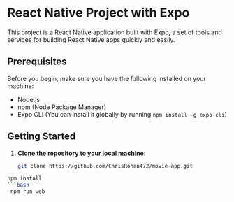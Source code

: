 # React Native Project with Expo

This project is a React Native application built with Expo, a set of tools and services for building React Native apps quickly and easily.

## Prerequisites

Before you begin, make sure you have the following installed on your machine:

- Node.js
- npm (Node Package Manager)
- Expo CLI (You can install it globally by running `npm install -g expo-cli`)

## Getting Started

1. **Clone the repository to your local machine:**

   ```bash
   git clone https://github.com/ChrisRohan472/movie-app.git
  ```bash
  npm install
  ```bash
   npm run web

